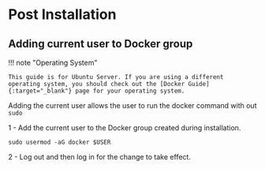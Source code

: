 # Post Installation

## Adding current user to Docker group

!!! note "Operating System"

    This guide is for Ubuntu Server. If you are using a different operating system, you should check out the [Docker Guide]{:target="_blank"} page for your operating system.
    
[Docker Guide]: https://docs.docker.com/engine/install/

Adding the current user allows the user to run the docker command with out `sudo`

1 - Add the current user to the Docker group created during installation.

```
sudo usermod -aG docker $USER
```

2 - Log out and then log in for the change to take effect.